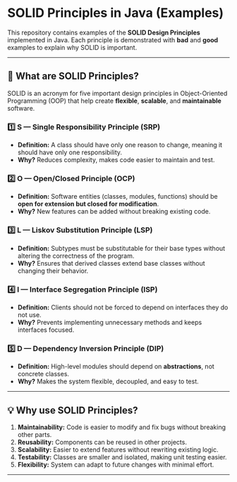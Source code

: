 # SOLID Principles in Java (Examples)

This repository contains examples of the **SOLID Design Principles** implemented in Java. Each principle is demonstrated with **bad** and **good** examples to explain why SOLID is important.

---

## 📖 What are SOLID Principles?

SOLID is an acronym for five important design principles in Object-Oriented Programming (OOP) that help create **flexible**, **scalable**, and **maintainable** software.

### 1️⃣ S — Single Responsibility Principle (SRP)
- **Definition:** A class should have only one reason to change, meaning it should have only one responsibility.
- **Why?** Reduces complexity, makes code easier to maintain and test.

### 2️⃣ O — Open/Closed Principle (OCP)
- **Definition:** Software entities (classes, modules, functions) should be **open for extension but closed for modification**.
- **Why?** New features can be added without breaking existing code.

### 3️⃣ L — Liskov Substitution Principle (LSP)
- **Definition:** Subtypes must be substitutable for their base types without altering the correctness of the program.
- **Why?** Ensures that derived classes extend base classes without changing their behavior.

### 4️⃣ I — Interface Segregation Principle (ISP)
- **Definition:** Clients should not be forced to depend on interfaces they do not use.
- **Why?** Prevents implementing unnecessary methods and keeps interfaces focused.

### 5️⃣ D — Dependency Inversion Principle (DIP)
- **Definition:** High-level modules should depend on **abstractions**, not concrete classes.
- **Why?** Makes the system flexible, decoupled, and easy to test.

---

## 💡 Why use SOLID Principles?

1. **Maintainability:** Code is easier to modify and fix bugs without breaking other parts.  
2. **Reusability:** Components can be reused in other projects.  
3. **Scalability:** Easier to extend features without rewriting existing logic.  
4. **Testability:** Classes are smaller and isolated, making unit testing easier.  
5. **Flexibility:** System can adapt to future changes with minimal effort.  

---

